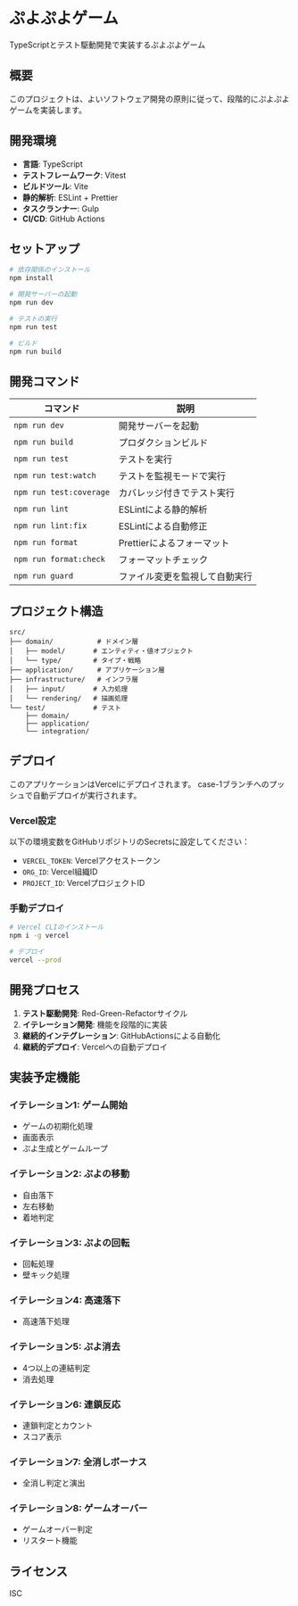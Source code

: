 # ぷよぷよゲーム

TypeScriptとテスト駆動開発で実装するぷよぷよゲーム

## 概要

このプロジェクトは、よいソフトウェア開発の原則に従って、段階的にぷよぷよゲームを実装します。

## 開発環境

- **言語**: TypeScript
- **テストフレームワーク**: Vitest
- **ビルドツール**: Vite
- **静的解析**: ESLint + Prettier
- **タスクランナー**: Gulp
- **CI/CD**: GitHub Actions

## セットアップ

```bash
# 依存関係のインストール
npm install

# 開発サーバーの起動
npm run dev

# テストの実行
npm run test

# ビルド
npm run build
```

## 開発コマンド

| コマンド                | 説明                           |
| ----------------------- | ------------------------------ |
| `npm run dev`           | 開発サーバーを起動             |
| `npm run build`         | プロダクションビルド           |
| `npm run test`          | テストを実行                   |
| `npm run test:watch`    | テストを監視モードで実行       |
| `npm run test:coverage` | カバレッジ付きでテスト実行     |
| `npm run lint`          | ESLintによる静的解析           |
| `npm run lint:fix`      | ESLintによる自動修正           |
| `npm run format`        | Prettierによるフォーマット     |
| `npm run format:check`  | フォーマットチェック           |
| `npm run guard`         | ファイル変更を監視して自動実行 |

## プロジェクト構造

```
src/
├── domain/           # ドメイン層
│   ├── model/       # エンティティ・値オブジェクト
│   └── type/        # タイプ・戦略
├── application/      # アプリケーション層
├── infrastructure/   # インフラ層
│   ├── input/       # 入力処理
│   └── rendering/   # 描画処理
└── test/            # テスト
    ├── domain/
    ├── application/
    └── integration/
```

## デプロイ

このアプリケーションはVercelにデプロイされます。
case-1ブランチへのプッシュで自動デプロイが実行されます。

### Vercel設定

以下の環境変数をGitHubリポジトリのSecretsに設定してください：

- `VERCEL_TOKEN`: Vercelアクセストークン
- `ORG_ID`: Vercel組織ID
- `PROJECT_ID`: VercelプロジェクトID

### 手動デプロイ

```bash
# Vercel CLIのインストール
npm i -g vercel

# デプロイ
vercel --prod
```

## 開発プロセス

1. **テスト駆動開発**: Red-Green-Refactorサイクル
2. **イテレーション開発**: 機能を段階的に実装
3. **継続的インテグレーション**: GitHubActionsによる自動化
4. **継続的デプロイ**: Vercelへの自動デプロイ

## 実装予定機能

### イテレーション1: ゲーム開始

- ゲームの初期化処理
- 画面表示
- ぷよ生成とゲームループ

### イテレーション2: ぷよの移動

- 自由落下
- 左右移動
- 着地判定

### イテレーション3: ぷよの回転

- 回転処理
- 壁キック処理

### イテレーション4: 高速落下

- 高速落下処理

### イテレーション5: ぷよ消去

- 4つ以上の連結判定
- 消去処理

### イテレーション6: 連鎖反応

- 連鎖判定とカウント
- スコア表示

### イテレーション7: 全消しボーナス

- 全消し判定と演出

### イテレーション8: ゲームオーバー

- ゲームオーバー判定
- リスタート機能

## ライセンス

ISC
